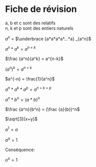 # Fiche de révision

a, b et c sont des relatifs<br />
n, k et p sont des entiers naturels

$a^n$ = $\underbrace {a*a*a*a*...*a} _{a^n}$

$a^n * a^k = a^{n+k}$

$\frac {a^n}{a^k} = a^{n-k}$

$(a^n)^k = a^{n+k}$

$a^{-n} = \frac{1}{a^n}$

$a^n*a^k*a^p = a^{n+k+p}$

$a^n*b^n=(a*b)^n$

$\frac {a^n}{b^n} = (\frac {a}{b})^n$

$\sqrt[3]{x+y}$

$a^1 = a$

$a^a = 1$

Conséquence:

$o^o = 1$